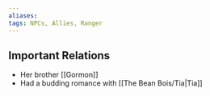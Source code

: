 ```yaml
---
aliases: 
tags: NPCs, Allies, Ranger 
---
```


## Important Relations

* Her brother [[Gormon]]
* Had a budding romance with [[The Bean Bois/Tia|Tia]]

